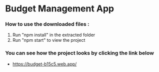 # Budget Management App
### How to use the downloaded files :
1. Run "npm install" in the extracted folder
2. Run "npm start" to view the project

### You can see how the project looks by clicking the link below
- https://budget-b15c5.web.app/
